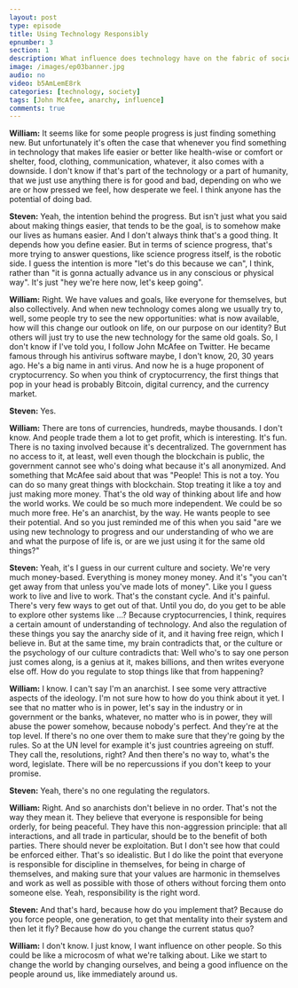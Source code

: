 ```yaml
---
layout: post
type: episode
title: Using Technology Responsibly
epnumber: 3
section: 1
description: What influence does technology have on the fabric of society? Is it a curse or an opportunity for progress? Today William and Steven discuss the effects that artificial has had and might yet have, the dangers and how to ensure that life with machines runs harmoniously with common values.
image: /images/ep03banner.jpg
audio: no
video: b5AmLemE8rk
categories: [technology, society]
tags: [John McAfee, anarchy, influence]
comments: true
---
```

<p><b>William:</b> 
It seems like for some people
progress is just finding something new.
But unfortunately it's often the case
that whenever you find something
in technology that makes life easier or
better like health-wise or comfort or
shelter, food, clothing, communication,
whatever, it also comes with a downside.
I don't know if that's part of the
technology or a part of humanity, that we
just use anything there is for good and
bad, depending on who we are or how
pressed we feel, how desperate we feel. I
think anyone has the potential of doing
bad.</p>

<p><b>Steven:</b> 
Yeah, the intention
behind the progress. But isn't just what
you said about making things easier,
that tends to be the goal, is to somehow
make our lives as humans easier. And
I don't always think that's a good thing.
It depends how you define easier.
But in terms of science progress,
that's more trying to answer questions,
like science progress itself, is the
robotic side. I guess the intention
is more "let's do this
because we can", I think, rather than "it is
gonna actually advance us in any
conscious or physical way". It's just "hey
we're here now, let's keep going".</p>

<p><b>William:</b> 
Right. We have values and goals, like
everyone for themselves, but also
collectively. And when new technology
comes along we usually try to, well, some
people try to see the new opportunities:
what is now available, how will this
change our outlook on life, on our
purpose on our identity? But others will
just try to use the new technology for
the same old goals. So, I don't know if
I've told you, I follow John McAfee on
Twitter. He became
famous through his antivirus software
maybe, I don't know, 20, 30 years ago.
He's a big name in anti virus. And now he
is a huge proponent of cryptocurrency.
So when you think of cryptocurrency,
the first things that pop in your
head is probably Bitcoin, digital
currency, and the currency market.</p>

<p><b>Steven:</b> 
Yes.</p>

<p><b>William:</b> 
There are tons of currencies, hundreds,
maybe thousands. I don't know. And people
trade them a lot to get profit, which is
interesting. It's fun.
There is no taxing involved because it's
decentralized. The government has no
access to it, at least, well even though
the blockchain is public, the
government cannot see who's doing what
because it's all anonymized.
And something that McAfee said about
that was "People! This is not a toy. You
can do so many great things with
blockchain. Stop treating it like a
toy and just making more money. That's
the old way of thinking about life and
how the world works. We could be so much
more independent. We could be so much
more free. He's an anarchist, by the way.
He wants people to see their potential.
And so
you just reminded me of this when you
said "are we using new technology to
progress and our understanding of who we
are and what the purpose of life is, or
are we just using it for the same old
things?"</p>

<p><b>Steven:</b> 
Yeah, it's I guess in our
current culture and society. We're very much
money-based. Everything is
money money money. And it's "you can't get
away from that unless you've made lots
of money". Like you I guess work to live
and live to work. That's the constant
cycle. And it's painful. There's very few ways to get out of that.
Until you do, do you get to be able
to explore other systems like ...?
Because cryptocurrencies, I think,
requires a certain amount of
understanding of technology. And also
the regulation of these things 
you say the anarchy side of it, and
it having free reign, which I believe in.
But at the same time, my brain contradicts
that, or the culture or the psychology of
our culture contradicts that: Well who's
to say one person just comes along, is
a genius at it, makes billions, and then
writes everyone else off.
How do you regulate to stop things
like that from happening?</p>

<p><b>William:</b> 
I know. I can't say I'm an
anarchist. I see some very attractive
aspects of the ideology. I'm
not sure how to how do you think about
it yet. I see that no matter who is in
power, let's say in the industry or in
government or the banks, whatever, no
matter who is in power, they will
abuse the power somehow, because nobody's
perfect. And they're at the top level.
If there's no one
over them to make sure that they're
going by the rules. So at the UN level
for example it's just countries agreeing
on stuff. They call the, resolutions, right?
And then there's no way to, what's the
word, legislate. There will be no
repercussions if you don't keep to your
promise.</p>

<p><b>Steven:</b> 
Yeah, there's no one regulating
the regulators.</p>

<p><b>William:</b> 
Right. And so anarchists don't
believe in no order. That's not the way
they mean it. They believe that everyone
is responsible for being orderly, for
being peaceful. They have this
non-aggression principle: that all
interactions, and all trade in particular,
should be to the benefit of both parties.
There should never be exploitation.
But I don't see how that could be
enforced either. That's so idealistic.
But I do like the point that
everyone is responsible for discipline
in themselves, for being in charge of
themselves, and making sure that your
values are harmonic in themselves and
work as well as possible with those of
others without forcing
them onto someone else. Yeah, responsibility is the right word.</p>

<p><b>Steven:</b> 
And
that's hard, because how do you implement
that? Because do you force people, one
generation, to get that mentality into
their system and then let it fly?
Because how do you change
the current status quo?</p>

<p><b>William:</b> 
I don't know. I
just know, I want influence on other
people. So this could be
like a microcosm of what we're talking
about. Like we start to change the world
by changing ourselves, and being a
good influence on the people around us,
like immediately around us.</p>